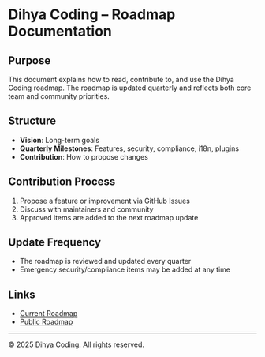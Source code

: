 # Dihya Coding – Roadmap Documentation

## Purpose
This document explains how to read, contribute to, and use the Dihya Coding roadmap. The roadmap is updated quarterly and reflects both core team and community priorities.

## Structure
- **Vision**: Long-term goals
- **Quarterly Milestones**: Features, security, compliance, i18n, plugins
- **Contribution**: How to propose changes

## Contribution Process
1. Propose a feature or improvement via GitHub Issues
2. Discuss with maintainers and community
3. Approved items are added to the next roadmap update

## Update Frequency
- The roadmap is reviewed and updated every quarter
- Emergency security/compliance items may be added at any time

## Links
- [Current Roadmap](./ROADMAP.md)
- [Public Roadmap](./ROADMAP_PUBLIC.md)

---
© 2025 Dihya Coding. All rights reserved.
